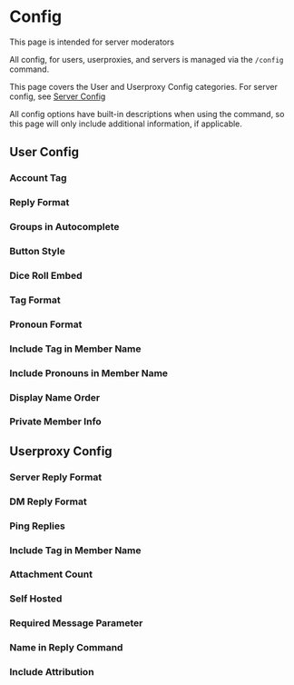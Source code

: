 # Config

This page is intended for server moderators

All config, for users, userproxies, and servers is managed via the `/config` command.

This page covers the User and Userproxy Config categories.
For server config, see [Server Config](/server-guide/config.md)

All config options have built-in descriptions when using the command, so this page will only include additional information, if applicable.

## User Config
### Account Tag
### Reply Format
### Groups in Autocomplete
### Button Style
### Dice Roll Embed
### Tag Format
### Pronoun Format
### Include Tag in Member Name
### Include Pronouns in Member Name
### Display Name Order
### Private Member Info

## Userproxy Config
### Server Reply Format
### DM Reply Format
### Ping Replies
### Include Tag in Member Name
### Attachment Count
### Self Hosted
### Required Message Parameter
### Name in Reply Command
### Include Attribution

